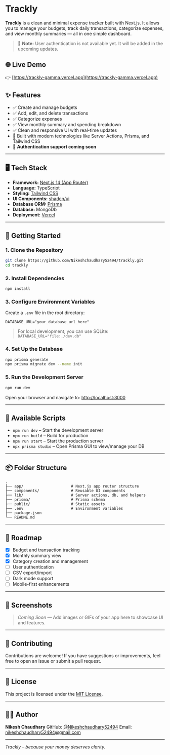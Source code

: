 
# Trackly

**Trackly** is a clean and minimal expense tracker built with Next.js. It allows you to manage your budgets, track daily transactions, categorize expenses, and view monthly summaries — all in one simple dashboard.

> 🚧 **Note:** User authentication is not available yet. It will be added in the upcoming updates.

## 🌐 Live Demo

👉 [https://trackly-gamma.vercel.app](https://trackly-gamma.vercel.app)

## ✨ Features

- ✅ Create and manage budgets
- ✅ Add, edit, and delete transactions
- ✅ Categorize expenses
- ✅ View monthly summary and spending breakdown
- ✅ Clean and responsive UI with real-time updates
- 🚀 Built with modern technologies like Server Actions, Prisma, and Tailwind CSS
- 🔐 **Authentication support coming soon**

---

## 🖥️ Tech Stack

- **Framework:** [Next.js 14 (App Router)](https://nextjs.org)
- **Language:** TypeScript
- **Styling:** [Tailwind CSS](https://tailwindcss.com)
- **UI Components:** [shadcn/ui](https://ui.shadcn.com/)
- **Database ORM:** [Prisma](https://www.prisma.io)
- **Database:** MongoDb
- **Deployment:** [Vercel](https://vercel.com)

---

## 🚀 Getting Started

### 1. Clone the Repository

```bash
git clone https://github.com/Nikeshchaudhary52494/trackly.git
cd trackly
````

### 2. Install Dependencies

```bash
npm install
```

### 3. Configure Environment Variables

Create a `.env` file in the root directory:

```env
DATABASE_URL="your_database_url_here"
```

> For local development, you can use SQLite:
> `DATABASE_URL="file:./dev.db"`

### 4. Set Up the Database

```bash
npx prisma generate
npx prisma migrate dev --name init
```

### 5. Run the Development Server

```bash
npm run dev
```

Open your browser and navigate to: [http://localhost:3000](http://localhost:3000)

---

## 🧪 Available Scripts

* `npm run dev` – Start the development server
* `npm run build` – Build for production
* `npm run start` – Start the production server
* `npx prisma studio` – Open Prisma GUI to view/manage your DB

---

## 📦 Folder Structure

```
.
├── app/                     # Next.js app router structure
├── components/              # Reusable UI components
├── lib/                     # Server actions, db, and helpers
├── prisma/                  # Prisma schema
├── public/                  # Static assets
├── .env                     # Environment variables
├── package.json
└── README.md
```

---

## 📌 Roadmap

* [x] Budget and transaction tracking
* [x] Monthly summary view
* [x] Category creation and management
* [ ] User authentication
* [ ] CSV export/import
* [ ] Dark mode support
* [ ] Mobile-first enhancements

---

## 📸 Screenshots

> *Coming Soon* — Add images or GIFs of your app here to showcase UI and features.

---

## 🙌 Contributing

Contributions are welcome! If you have suggestions or improvements, feel free to open an issue or submit a pull request.

---

## 📄 License

This project is licensed under the [MIT License](LICENSE).

---

## 🙋‍♂️ Author

**Nikesh Chaudhary**
GitHub: [@Nikeshchaudhary52494](https://github.com/Nikeshchaudhary52494)
Email: [nikeshchaudhary52494@gmail.com](mailto:nikeshchaudhary52494@gmail.com)

---

*Trackly – because your money deserves clarity.*
